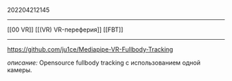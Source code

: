 202204212145
***
[[00 VR]] [[(VR) VR-переферия]] [[FBT]]
***
https://github.com/ju1ce/Mediapipe-VR-Fullbody-Tracking

*описание:*
Opensource fullbody tracking с использованием одной камеры.
